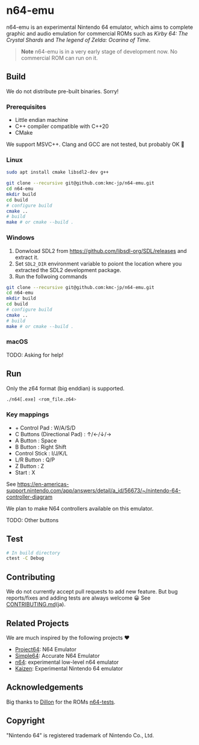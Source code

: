 # n64-emu

n64-emu is an experimental Nintendo 64 emulator, 
which aims to complete graphic and audio emulation for commercial ROMs
such as *Kirby 64: The Crystal Shards* and *The legend of Zelda: Ocarina of Time*.

> **Note**
> n64-emu is in a very early stage of development now.
> No commercial ROM can run on it.

## Build

We do not distribute pre-built binaries. 
Sorry!

### Prerequisites

- Little endian machine
- C++ compiler compatible with C++20
- CMake

We support MSVC++. Clang and GCC are not tested, but probably OK 🤞

### Linux

```bash
sudo apt install cmake libsdl2-dev g++

git clone --recursive git@github.com:kmc-jp/n64-emu.git
cd n64-emu
mkdir build
cd build
# configure build
cmake ..
# build
make # or cmake --build . 
```

### Windows 

1. Donwload SDL2 from https://github.com/libsdl-org/SDL/releases and extract it.
2. Set `SDL2_DIR` environment variable to poiont the location where you extracted the SDL2 development package.
3. Run the follwoing commands

```bash
git clone --recursive git@github.com:kmc-jp/n64-emu.git
cd n64-emu
mkdir build
cd build
# configure build
cmake ..
# build
make # or cmake --build . 
```

### macOS

TODO: Asking for help!

## Run

Only the z64 format (big enddian) is supported.

```bash
./n64[.exe] <rom_file.z64>
```

### Key mappings

- \+ Control Pad : W/A/S/D
- C Buttons (Directional Pad) : ↑/←/↓/→
- A Button : Space
- B Button : Right Shift
- Control Stick : I/J/K/L
- L/R Button : Q/P
- Z Button : Z
- Start : X

See https://en-americas-support.nintendo.com/app/answers/detail/a_id/56673/~/nintendo-64-controller-diagram

We plan to make N64 controllers available on this emulator.

TODO: Other buttons

## Test

```bash
# In build directory
ctest -C Debug
```

## Contributing

We do not currently accept pull requests to add new feature.
But bug reports/fixes and adding tests are always welcome 😀
See [CONTRIBUTING.md](CONTRIBUTING.md)(ja).

## Related Projects

We are much inspired by the following projects ❤️

- [Project64](https://github.com/project64/project64): N64 Emulator
- [Simple64](https://github.com/simple64/simple64): Accurate N64 Emulator
- [n64](https://github.com/Dillonb/n64): experimental low-level n64 emulator
- [Kaizen](https://github.com/SimoneN64/Kaizen): Experimental Nintendo 64 emulator

## Acknowledgements

Big thanks to [Dillon](https://github.com/Dillonb) for the ROMs [n64-tests](https://github.com/Dillonb/n64-tests).

## Copyright

"Nintendo 64" is registered trademark of Nintendo Co., Ltd.
